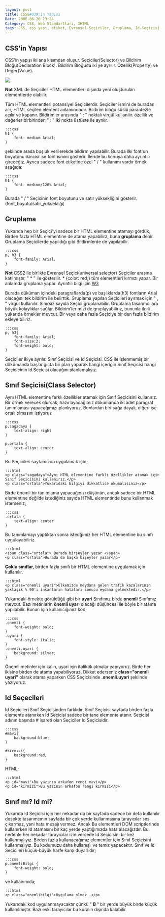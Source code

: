 ```yaml
---
layout: post
title: CSS&#039;in Yapısı
Date: 2006-06-20 23:24
Category: CSS, Web Standartları, XHTML
tags: CSS, css yapı, etiket, Evrensel-Seçiciler, Gruplama, Id-Seçicisi, özellik, Sınıf Seçicisi, Web Standartları, XHTML
---
```


## CSS'in Yapısı

CSS'in yapısı iki ana kısımdan oluşur. Seçiciler(Selector) ve Bildirim
Bloğu(Declaration Block). Bildirim Bloğuda iki ye ayrılır.
Özellik(Property) ve Değer(Value).

![][100]

**Not**
XML de Seçiciler HTML elementleri dışında yeni oluşturulan elementlerde
olabilir.

Tüm HTML elementleri potansiyel Seçicilerdir. Seçiciler ismini de
buradan alır, HTML seçilen element anlamındadır. Bildirim bloğu süslü
parantezle açılır ve kapanır. Bildirimler arasında " ; " noktalı virgül
kullanılır. özellik ve değerler birbirinden " : " iki nokta üstüste ile
ayrılır.

	:::css
	h1 {
		font: medium Arial;
	}

şeklinde arada boşluk verilerekde bildirm yapılabilir.
Burada ilki font'un boyutunu ikincisi ise font ismini gösterir. İleride
bu konuya daha ayrıntılı gireceğiz. Ayrıca sadece font etiketine özel "
/ " kullanımı vardır örnek aşağıda:

	:::css
	h1 {
		font: medium/120% Arial;
	}

Burada " / " Seçicinin font boyutunu ve satır yüksekliğini gösterir.(font_boyutu/satir_yuksekliği)

## Gruplama

Yukarıda hep bir Seçici'yi sadece bir HTML elementine atamayı gördük,
Birden fazla HTML elementine de atama yapabilirz, buna **gruplama**
denir. Gruplama Seçicilerde yapıldığı gibi Bildirmlerde de yapılabilir.

	:::css
	p, h3 {
		font-family: Arial;
	}

**Not**
CSS2 ile birlikte Evrensel Seçici(universal selector) Seçiciler arasına
katılmıştır, " * " ile gösterilir. * {color: red;} tüm elementleri
kırmızı yapar. Bir anlamda gruplama yapar. Ayrıntılı bilgi için [W3][]


Burada düküman içindeki paragraflarda(p) ve başlıklarda(h3) fontların
Arial olacağını tek bildirim ile belirttik. Gruplama yapılan Seçicileri
ayırmak için " , " virgül kullanılır. Sınırsız sayıda Seçici
gruplanabilir. Gruplama tasarımcılara büyük kolaylıklar sağlar.
Bildirim'lerimizi de gruplayabiliriz, bununla ilgili yukarıda örnekler
mevcut. Bir veya daha fazla Seçiciye bir den fazla bildirim ekleye
biliriz.

	:::css
	p, h3{
		font-family: Arial;
		font-size:2;
		font-weight: bold;
	}

Seçiciler ikiye ayrılır.
Sınıf Seçicisi ve Id Seçicisi. CSS ile işlenmemiş bir dökümanda
başlangıçta bir plan yaparak hangi içeriğin Sınıf Seçicisi hangi
Seçicicinin Id Seçicisi olacağını planlamalıyız.

## Sınıf Seçicisi(Class Selector)

Aynı HTML elementine farklı özellikler atamak için Sınıf Seçicisini
kullanırız. Bir örnek verecek olursak; hazırlayacağımız dökümanda iki
adet paragraf tanımlaması yapacağımızı planlıyoruz. Bunlardan biri sağa
dayalı, diğeri ise ortalı olmasını istiyoruz

	:::css
	p.sagadaya {
		text-align: right
	}

	p.ortala {
		text-align: center
	}

Bu Seçicileri sayfamızda uygulamak için;


	:::html
	<p class="sagadaya">Aynı HTML elementine farklı özellikler atamak için Sınıf Seçicisini kullanırız.</p>
	<p class="ortala">Yukarıdaki bilgiyi dikkatlice okumalısınız</p>

Birde önemli bir tanımlama yapacağınızı düşünün, ancak
sadece bir HTML elementine değilde istediğiniz sayıda HTML elementinde
bunu kullanmak isterseniz;

	:::css
	.ortala {
		text-align: center
	}


Bu tanımlamayı yaptıktan sonra istedğimiz her HTML elementine bu sınıfı uygulayabiliriz.


	:::html
	<span class="ortala"> Burada birşeyler yazar </span>
	<p class="ortala">Burada da başka bişeyler yazar</p>

 **Çoklu sınıflar,** birden fazla sınıfı bir HTML
elementine uygulamak için kullanılır.

	:::html
	<p class="onemli uyari">Ülkemizde meydana gelen trafik kazalarının yaklaşık % 90'ı insanların hataları sonucu eydana gelmektedir.</p>

Yukarıdaki örnekte görüldüğü gibi bir **uyari** Sınıfımız
birde **onemli** Sınıfımız mevcut. Bazı metinlerin **önemli uyarı**
olacağı düşüncesi ile böyle bir atama yapılabilir. Bunun için
kullanıcığımız kod;

	:::css
	.onemli {
		font-weight: bold;
	}
	.uyari {
		font-style: italic;
	}
	.onemli.uyari {
		background: silver;
	}

Önemli metinler için kalın, uyari için italiktik
atmalar yapıyoruz. Birde her ikisine birden de atama yapabiliyoruz.
Dikkat ederseniz **class="onemli uyari"** olarak atama yaparken CSS
Seçicisinde **.onemli.uyari** şeklinde yazıyoruz.

## Id Seçecileri

Id Seçicileri Sınıf Seçicisinden farklıdır. Sınıf Seçicisi sayfada birden
fazla elemente atanırken Id Seçicisi sadece bir tane elemente atanır.
Seçicisi adının başında # işareti olan Seçiciler Id Seçicisidir.

	:::css
	#mavi{
		background:blue;
	}

	#kirmizi{
		background:red;
	}

HTML;

	:::html
	<p id="mavi">Bu yazının arkafon rengi mavi</p>
	<p id="kirmizi">Bu yazının arkafon rengi kırmızı</p>

## Sınıf mı? Id mi?

Yukarıda Id Seçicisi için her nekadar da bir sayfada sadece bir defa
kullanılır desekte tasarımcının sayfada bir çok yerde kullanmasına
tarayıcılar ses çıkarmaz, yani hata mesajı vermez. Ancak Bu elementleri
DOM scriptlerinde kullanırken Id atamasını bir kaç yerde yaptığımızda
hata alacağızdır. Bu nedenle her nekadar tarayıcılar izin versede Id
Seçicisini bir kez kullanmalıyız. Birden fazla kullanacağımız elementler
için Sınıf Seçicisini kullanmalıyız. Bu kodumuzu daha kullanışlı ve
temiz yapacaktır. Sınıf ve Id Seçicileri küçük-büyük harfe karşı
duyarlıdır;

	:::css
	p.onemliBilgi {
		font-weight: bold;
	}


ve kullanımıda;

	:::html
	<p class="onemlibilgi">Uygulama olmaz .</p>

 Yukarıdaki kod uygulanmayacaktır çünkü " **B** " bir yerde
büyük birde küçük kullanılmıştır. Bazı eski tarayıcılar bu kuralın
dışında kalabilir.

  [100]: /images/css_genel_yapi.gif
  [W3]: http://www.w3.org/TR/REC-CSS2/selector.html#universal-selector
